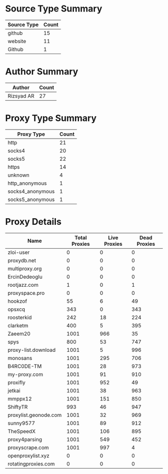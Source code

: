 # Source Type Summary

| Source Type | Count |
|-------------|-------|
| github | 15 |
| website | 11 |
| Github | 1 |


# Author Summary

| Author | Count |
|--------|-------|
| Rizsyad AR | 27 |


# Proxy Type Summary

| Proxy Type | Count |
|------------|-------|
| http | 21 |
| socks4 | 20 |
| socks5 | 22 |
| https | 14 |
| unknown | 4 |
| http_anonymous | 1 |
| socks4_anonymous | 1 |
| socks5_anonymous | 1 |


# Proxy Details

| Name | Total Proxies | Live Proxies | Dead Proxies |
|------|---------------|--------------|---------------|
| zloi-user | 0 | 0 | 0 |
| proxydb.net | 0 | 0 | 0 |
| multiproxy.org | 0 | 0 | 0 |
| ErcinDedeoglu | 0 | 0 | 0 |
| rootjazz.com | 1 | 0 | 1 |
| proxyspace.pro | 0 | 0 | 0 |
| hookzof | 55 | 6 | 49 |
| opsxcq | 343 | 0 | 343 |
| roosterkid | 242 | 18 | 224 |
| clarketm | 400 | 5 | 395 |
| Zaeem20 | 1001 | 966 | 35 |
| spys | 800 | 53 | 747 |
| proxy-list.download | 1001 | 5 | 996 |
| monosans | 1001 | 295 | 706 |
| B4RC0DE-TM | 1001 | 28 | 973 |
| my-proxy.com | 1001 | 91 | 910 |
| proxifly | 1001 | 952 | 49 |
| jetkai | 1001 | 38 | 963 |
| mmppx12 | 1001 | 151 | 850 |
| ShiftyTR | 993 | 46 | 947 |
| proxylist.geonode.com | 1001 | 32 | 969 |
| sunny9577 | 1001 | 89 | 912 |
| TheSpeedX | 1001 | 106 | 895 |
| proxy4parsing | 1001 | 549 | 452 |
| proxyscrape.com | 1001 | 997 | 4 |
| openproxylist.xyz | 0 | 0 | 0 |
| rotatingproxies.com | 0 | 0 | 0 |
